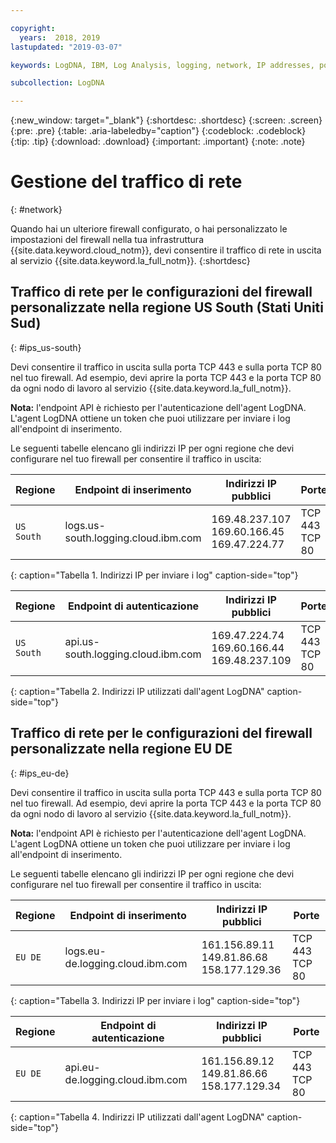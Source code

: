 ```yaml
---

copyright:
  years:  2018, 2019
lastupdated: "2019-03-07"

keywords: LogDNA, IBM, Log Analysis, logging, network, IP addresses, port

subcollection: LogDNA

---
```


{:new_window: target="_blank"}
{:shortdesc: .shortdesc}
{:screen: .screen}
{:pre: .pre}
{:table: .aria-labeledby="caption"}
{:codeblock: .codeblock}
{:tip: .tip}
{:download: .download}
{:important: .important}
{:note: .note}

 
# Gestione del traffico di rete
{: #network}

Quando hai un ulteriore firewall configurato, o hai personalizzato le impostazioni del firewall nella tua infrastruttura {{site.data.keyword.cloud_notm}}, devi consentire il traffico di rete in uscita al servizio {{site.data.keyword.la_full_notm}}. 
{:shortdesc}


## Traffico di rete per le configurazioni del firewall personalizzate nella regione US South (Stati Uniti Sud)
{: #ips_us-south}

Devi consentire il traffico in uscita sulla porta TCP 443 e sulla porta TCP 80 nel tuo firewall. Ad esempio, devi aprire la porta TCP 443 e la porta TCP 80 da ogni nodo di lavoro al servizio {{site.data.keyword.la_full_notm}}.

**Nota:** l'endpoint API è richiesto per l'autenticazione dell'agent LogDNA. L'agent LogDNA ottiene un token che puoi utilizzare per inviare i log all'endpoint di inserimento.

Le seguenti tabelle elencano gli indirizzi IP per ogni regione che devi configurare nel tuo firewall per consentire il traffico in uscita:

| Regione      | Endpoint di inserimento                          | Indirizzi IP pubblici               | Porte   |
|-------------|---------------------------------------------|-----------------------------------|---------|
| `US South`    | logs.us-south.logging.cloud.ibm.com         | 169.48.237.107 </br>169.60.166.45 </br>169.47.224.77  | TCP 443 </br>TCP 80 | 
{: caption="Tabella 1. Indirizzi IP per inviare i log" caption-side="top"}


| Regione      | Endpoint di autenticazione                     | Indirizzi IP pubblici               | Porte   |
|-------------|---------------------------------------------|-----------------------------------|---------|
| `US South`    | api.us-south.logging.cloud.ibm.com          | 169.47.224.74  </br>169.60.166.44 </br>169.48.237.109  | TCP 443 </br>TCP 80 |
{: caption="Tabella 2. Indirizzi IP utilizzati dall'agent LogDNA" caption-side="top"}



## Traffico di rete per le configurazioni del firewall personalizzate nella regione EU DE
{: #ips_eu-de}

Devi consentire il traffico in uscita sulla porta TCP 443 e sulla porta TCP 80 nel tuo firewall. Ad esempio, devi aprire la porta TCP 443 e la porta TCP 80 da ogni nodo di lavoro al servizio {{site.data.keyword.la_full_notm}}.

**Nota:** l'endpoint API è richiesto per l'autenticazione dell'agent LogDNA. L'agent LogDNA ottiene un token che puoi utilizzare per inviare i log all'endpoint di inserimento.

Le seguenti tabelle elencano gli indirizzi IP per ogni regione che devi configurare nel tuo firewall per consentire il traffico in uscita:

| Regione      | Endpoint di inserimento                          | Indirizzi IP pubblici               | Porte   |
|-------------|---------------------------------------------|-----------------------------------|---------|
| `EU DE`     | logs.eu-de.logging.cloud.ibm.com         | 161.156.89.11 </br>149.81.86.68 </br>158.177.129.36  | TCP 443 </br>TCP 80 | 
{: caption="Tabella 3. Indirizzi IP per inviare i log" caption-side="top"}


| Regione      | Endpoint di autenticazione                     | Indirizzi IP pubblici               | Porte   |
|-------------|---------------------------------------------|-----------------------------------|---------|
| `EU DE`     | api.eu-de.logging.cloud.ibm.com          | 161.156.89.12  </br>149.81.86.66 </br>158.177.129.34    | TCP 443 </br>TCP 80 |
{: caption="Tabella 4. Indirizzi IP utilizzati dall'agent LogDNA" caption-side="top"}


